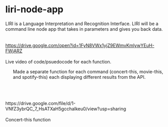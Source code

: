 # liri-node-app

LIRI is a Language Interpretation and Recognition Interface. LIRI will be a command line node app that takes in parameters and gives you back data.
<br></br>
<br>https://drive.google.com/open?id=1FyN8VWx1yjZ9EWmvKmlywYEuH-FWjARZ</br>
<br>Live video of code/psuedocode for each function.</br>
<ul>
  <ui> Made a separate function for each command (concert-this, movie-this, and spotify-this) each displaying different results from the API.
</ul>
<br></br>
<br>https://drive.google.com/file/d/1-VNfZ3ybrQC_7_HsATXaH5gcchalkeu0/view?usp=sharing</br>
<br> Concert-this function</br>

